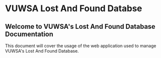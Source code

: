 # VUWSA Lost And Found Databse

## **Welcome to VUWSA's Lost And Found Database Documentation**

This document will cover the usage of the web application used to manage VUWSA's Lost And Found Database.

